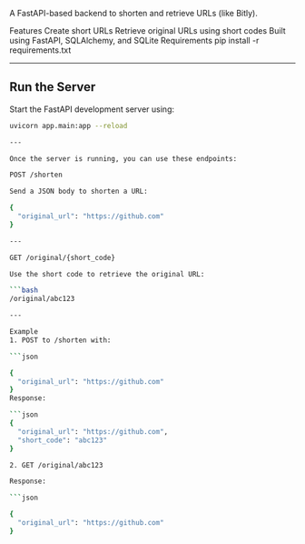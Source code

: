 A FastAPI-based backend to shorten and retrieve URLs (like Bitly).

Features
Create short URLs
Retrieve original URLs using short codes
Built using FastAPI, SQLAlchemy, and SQLite
Requirements
pip install -r requirements.txt

---

## Run the Server

Start the FastAPI development server using:

```bash
uvicorn app.main:app --reload

---

Once the server is running, you can use these endpoints:

POST /shorten

Send a JSON body to shorten a URL:

{
  "original_url": "https://github.com"
}

---

GET /original/{short_code}

Use the short code to retrieve the original URL:

```bash
/original/abc123

---

Example 
1. POST to /shorten with:

```json

{
  "original_url": "https://github.com"
}
Response:

```json
{
  "original_url": "https://github.com",
  "short_code": "abc123"
}

2. GET /original/abc123

Response:

```json

{
  "original_url": "https://github.com"
}
